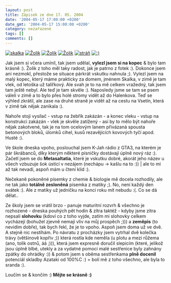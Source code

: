 ```yaml
---
layout: post
title: Zápisek ze dne 17. 05. 2004
date: '2004-05-17 17:00:00 +0200'
date_gmt: '2004-05-17 15:00:00 +0200'
category: nezařazené
tags: []
comments: []
---
```

<div >  <a href="%base_url%/assets/old-images/kopec.jpg"><img alt="skalka" src="%base_url%/assets/old-images/kopec.jpg"></a>  <a href="%base_url%/assets/old-images/zolik2.jpg"><img alt="Žolik" src="%base_url%/assets/old-images/zolik2.jpg"></a>  <a href="%base_url%/assets/old-images/zolik3.jpg"><img alt="Žolik" src="%base_url%/assets/old-images/zolik3.jpg"></a>  <a href="%base_url%/assets/old-images/zolik4.jpg"><img alt="Žolik" src="%base_url%/assets/old-images/zolik4.jpg"></a>  <a href="%base_url%/assets/old-images/stran.jpg"><img alt="stráň" src="%base_url%/assets/old-images/stran.jpg"></a>  <a href="%base_url%/assets/old-images/kytinka4.jpg"><img alt=":)" src="%base_url%/assets/old-images/kytinka4.jpg"></a>  </div>
<p>Jak jsem si včera umínil, tak jsem udělal, <strong>vylezl jsem si na kopec</strong> &amp; bylo tam krásně :). Žolik z toho měl taky radost,  jak je patrno z fotek :). Dokonce jsem ani nezmokl, přestože se situace párkrát vskutku nahnula ;). Vylezl jsem  na malý kopec, který máme prakticky za domem, jménem Skalka, v zimě je tam vlek, od letoška už talířkový. Ale svah  je to na mě celkem vražedný, tak jsem tam ještě nebyl. Ale teď je tam skvěle :). Naposledy jsme se tam se psem  váleli v zimě a to bylo přes holé stromy vidět až do Halenkova. Teď se výhled zkrátil, ale zase na druhé straně je  vidět až na cestu na Vsetín, která v zimě tak nějak zanikala :).</p>
<p>Nahoře stojí vysílač - vstup na žebřík zakázán - a konec vleku - vstup na konstrukci zakázán - vlek je skvěle  zatížený - asi by to mělo být nahoře nějak zakotvené, tak je na tom ocelovým lanem přivázaná spousta betonových  bloků, úlomků cihel, kusů rezavějících kovových tyčí apod. Husté :).</p>
<p>Ve škole dneska vpoho, poslouchal jsem K-Jah rádio z GTA3, na kterém je pár škrábanců, díky kterým některé písničky  dostávají úplně nový ráz :). Začetl jsem se do <strong>Metasaltatia</strong>, které je vskutku dobré, akorát jeho název u všech  vzbuzuje šok ústící v nezájem (nechápu &rarr; kašlu na to :)) | ale to mi až tak nevadí, aspoň mám u čtení klid :).</p>
<p>Nečekaně pokoněné písemky z chemie &amp; biologie mě docela rozhodily, ale ne tak jako <strong>totálně zesloněná</strong>  písemka z matiky ;). No, není každý den svátek :). Ale z matiky už jedničku na konci roku mít nebudu :(. Co se dá  dělat..</p>
<p>Ze školy jsem se vrátil brzo - panuje maturitní rozvrh &amp; všechno je rozhozené - dneska pouhých pět hodin  &amp; zítra taktéž - kdyby jsme zítra nepsali <strong>slohovku</strong> (kdoví co z toho vyjde, zatím mi slohovky celkem vycházejí (bohužel  zjevně nemají vliv na můj prospěch ;))) a <strong>zeměpis</strong> (to nevidím dobře), tak bych řekl, že je to  vpoho. Aspoň jsem doma už ve dvě. A stejně nic nestíhám. Po návratu z procházky jsem vytrhal dvě kolečka trávy (většinově kopřiv ;))  která rostla kde neměla (u plotu a mezi růžema (ano, tolik ostnů, áá ;))), která jsem expresně doručil slepicím  (které, jelikož jsou úplně blbé, utekly a za vydatné pomoci malé sestřenice byly zahnány zpátky do ohrádky :))  &amp; potom jsem s oběma sestřenkama <strong>plně docenil</strong> potenciál skladby Azataki od 100%C :) = bolí mě z toho všechno,  ale byla to sranda :).</p>
<p>Loučím se &amp; končím :) <strong>Mějte se krásně :)</strong></p>
